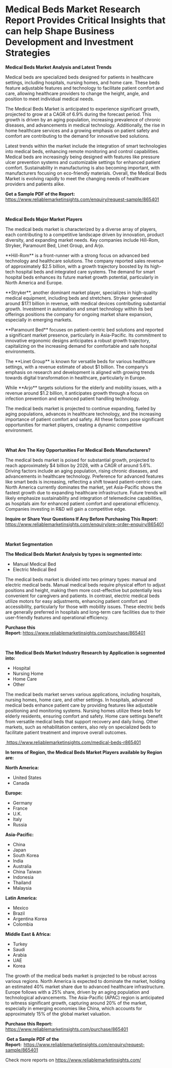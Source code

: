 <p><h1>Medical Beds Market Research Report Provides Critical Insights that can help Shape Business Development and Investment Strategies</h1></p><p><strong>Medical Beds Market Analysis and Latest Trends</strong></p>
<p><p>Medical beds are specialized beds designed for patients in healthcare settings, including hospitals, nursing homes, and home care. These beds feature adjustable features and technology to facilitate patient comfort and care, allowing healthcare providers to change the height, angle, and position to meet individual medical needs.</p><p>The Medical Beds Market is anticipated to experience significant growth, projected to grow at a CAGR of 6.9% during the forecast period. This growth is driven by an aging population, increasing prevalence of chronic diseases, and advancements in medical technology. Additionally, the rise in home healthcare services and a growing emphasis on patient safety and comfort are contributing to the demand for innovative bed solutions.</p><p>Latest trends within the market include the integration of smart technologies into medical beds, enhancing remote monitoring and control capabilities. Medical beds are increasingly being designed with features like pressure ulcer prevention systems and customizable settings for enhanced patient comfort. Sustainability in manufacturing is also becoming important, with manufacturers focusing on eco-friendly materials. Overall, the Medical Beds Market is evolving rapidly to meet the changing needs of healthcare providers and patients alike.</p></p>
<p><strong>Get a Sample PDF of the Report:&nbsp;</strong> <a href="https://www.reliablemarketinsights.com/enquiry/request-sample/865401?utm_campaign=2538&utm_medium=2&utm_source=Github&utm_content=ia&utm_term=04032025&utm_id=medical-beds">https://www.reliablemarketinsights.com/enquiry/request-sample/865401</a></p>
<p>&nbsp;</p>
<p><strong>Medical Beds Major Market Players</strong></p>
<p><p>The medical beds market is characterized by a diverse array of players, each contributing to a competitive landscape driven by innovation, product diversity, and expanding market needs. Key companies include Hill-Rom, Stryker, Paramount Bed, Linet Group, and Arjo.</p><p>**Hill-Rom** is a front-runner with a strong focus on advanced bed technology and healthcare solutions. The company reported sales revenue of approximately $2.5 billion, with a growth trajectory boosted by its high-tech hospital beds and integrated care systems. The demand for smart hospital beds enhances its future market growth potential, particularly in North America and Europe.</p><p>**Stryker**, another dominant market player, specializes in high-quality medical equipment, including beds and stretchers. Stryker generated around $17.1 billion in revenue, with medical devices contributing substantial growth. Investment in automation and smart technology within its bed offerings positions the company for ongoing market share expansion, especially in emerging markets.</p><p>**Paramount Bed** focuses on patient-centric bed solutions and reported a significant market presence, particularly in Asia-Pacific. Its commitment to innovative ergonomic designs anticipates a robust growth trajectory, capitalizing on the increasing demand for comfortable and safe hospital environments.</p><p>The **Linet Group** is known for versatile beds for various healthcare settings, with a revenue estimate of about $1 billion. The company’s emphasis on research and development is aligned with growing trends towards digital transformation in healthcare, particularly in Europe.</p><p>While **Arjo** targets solutions for the elderly and mobility issues, with a revenue around $1.2 billion, it anticipates growth through a focus on infection prevention and enhanced patient handling technology. </p><p>The medical beds market is projected to continue expanding, fueled by aging populations, advances in healthcare technology, and the increasing importance of patient comfort and safety. All these factors pose significant opportunities for market players, creating a dynamic competitive environment.</p></p>
<p>&nbsp;</p>
<p><strong>What Are The Key Opportunities For Medical Beds Manufacturers?</strong></p>
<p><p>The medical beds market is poised for substantial growth, projected to reach approximately $4 billion by 2028, with a CAGR of around 5.6%. Driving factors include an aging population, rising chronic diseases, and advancements in healthcare technology. Preference for advanced features like smart beds is increasing, reflecting a shift toward patient-centric care. North America currently dominates the market, yet Asia-Pacific shows the fastest growth due to expanding healthcare infrastructure. Future trends will likely emphasize sustainability and integration of telemedicine capabilities, as hospitals aim for enhanced patient comfort and operational efficiency. Companies investing in R&D will gain a competitive edge.</p></p>
<p><strong>Inquire or Share Your Questions If Any Before Purchasing This Report:</strong> <a href="https://www.reliablemarketinsights.com/enquiry/pre-order-enquiry/865401?utm_campaign=2538&utm_medium=2&utm_source=Github&utm_content=ia&utm_term=04032025&utm_id=medical-beds">https://www.reliablemarketinsights.com/enquiry/pre-order-enquiry/865401</a></p>
<p>&nbsp;</p>
<p><strong>Market Segmentation</strong></p>
<p><strong>The Medical Beds Market Analysis by types is segmented into:</strong></p>
<p><ul><li>Manual Medical Bed</li><li>Electric Medical Bed</li></ul></p>
<p><p>The medical beds market is divided into two primary types: manual and electric medical beds. Manual medical beds require physical effort to adjust positions and height, making them more cost-effective but potentially less convenient for caregivers and patients. In contrast, electric medical beds utilize motors for easy adjustments, enhancing patient comfort and accessibility, particularly for those with mobility issues. These electric beds are generally preferred in hospitals and long-term care facilities due to their user-friendly features and operational efficiency.</p></p>
<p><strong>Purchase this Report:&nbsp;</strong><a href="https://www.reliablemarketinsights.com/purchase/865401?utm_campaign=2538&utm_medium=2&utm_source=Github&utm_content=ia&utm_term=04032025&utm_id=medical-beds">https://www.reliablemarketinsights.com/purchase/865401</a></p>
<p>&nbsp;</p>
<p><strong>The Medical Beds Market Industry Research by Application is segmented into:</strong></p>
<p><ul><li>Hospital</li><li>Nursing Home</li><li>Home Care</li><li>Other</li></ul></p>
<p><p>The medical beds market serves various applications, including hospitals, nursing homes, home care, and other settings. In hospitals, advanced medical beds enhance patient care by providing features like adjustable positioning and monitoring systems. Nursing homes utilize these beds for elderly residents, ensuring comfort and safety. Home care settings benefit from versatile medical beds that support recovery and daily living. Other markets, such as rehabilitation centers, also rely on specialized beds to facilitate patient treatment and improve overall outcomes.</p></p>
<p><a href="https://www.reliablemarketinsights.com/medical-beds-r865401?utm_campaign=2538&utm_medium=2&utm_source=Github&utm_content=ia&utm_term=04032025&utm_id=medical-beds">&nbsp;https://www.reliablemarketinsights.com/medical-beds-r865401</a></p>
<p><strong>In terms of Region, the Medical Beds Market Players available by Region are:</strong></p>
<p>
    <p> <strong> North America: </strong>
        <ul>
            <li>United States</li>
            <li>Canada</li>
        </ul>
        </p> 
    <p> <strong> Europe: </strong>
        <ul>
            <li>Germany</li>
            <li>France</li>
            <li>U.K.</li>
            <li>Italy</li>
            <li>Russia</li>
        </ul>
        </p> 
    <p> <strong> Asia-Pacific: </strong>
        <ul>
            <li>China</li>
            <li>Japan</li>
            <li>South Korea</li>
            <li>India</li>
            <li>Australia</li>
            <li>China Taiwan</li>
            <li>Indonesia</li>
            <li>Thailand</li>
            <li>Malaysia</li>
        </ul>
        </p> 
    <p> <strong> Latin America: </strong>
        <ul>
            <li>Mexico</li>
            <li>Brazil</li>
            <li>Argentina Korea</li>
            <li>Colombia</li>
        </ul>
        </p> 
    <p> <strong> Middle East & Africa: </strong>
        <ul>
            <li>Turkey</li>
            <li>Saudi</li>
            <li>Arabia</li>
            <li>UAE</li>
            <li>Korea</li>
        </ul>
    </p>
    </p>
<p><p>The growth of the medical beds market is projected to be robust across various regions. North America is expected to dominate the market, holding an estimated 40% market share due to advanced healthcare infrastructure. Europe follows with a 25% share, driven by an aging population and technological advancements. The Asia-Pacific (APAC) region is anticipated to witness significant growth, capturing around 20% of the market, especially in emerging economies like China, which accounts for approximately 15% of the global market valuation.</p></p>
<p><strong>Purchase this Report: </strong><a href="https://www.reliablemarketinsights.com/purchase/865401?utm_campaign=2538&utm_medium=2&utm_source=Github&utm_content=ia&utm_term=04032025&utm_id=medical-beds">https://www.reliablemarketinsights.com/purchase/865401</a></p>
<p>&nbsp;<strong>Get a Sample PDF of the Report:&nbsp;&nbsp;</strong><a href="https://www.reliablemarketinsights.com/enquiry/request-sample/865401?utm_campaign=2538&utm_medium=2&utm_source=Github&utm_content=ia&utm_term=04032025&utm_id=medical-beds">https://www.reliablemarketinsights.com/enquiry/request-sample/865401</a></p>
<p><strong></strong></p>
<p>Check more reports on <a href="https://www.reliablemarketinsights.com/?utm_campaign=2538&utm_medium=2&utm_source=Github&utm_content=ia&utm_term=04032025&utm_id=medical-beds">https://www.reliablemarketinsights.com/</a></p>